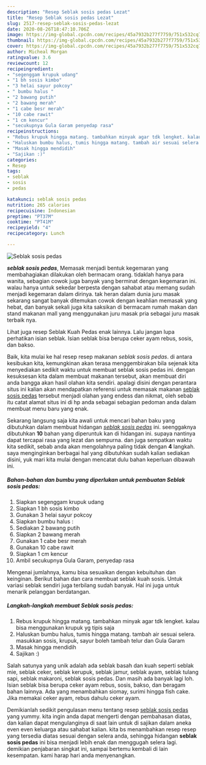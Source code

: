 ```yaml
---
description: "Resep Seblak sosis pedas Lezat"
title: "Resep Seblak sosis pedas Lezat"
slug: 2517-resep-seblak-sosis-pedas-lezat
date: 2020-08-26T18:47:10.706Z
image: https://img-global.cpcdn.com/recipes/45a7932b277f7759/751x532cq70/seblak-sosis-pedas-foto-resep-utama.jpg
thumbnail: https://img-global.cpcdn.com/recipes/45a7932b277f7759/751x532cq70/seblak-sosis-pedas-foto-resep-utama.jpg
cover: https://img-global.cpcdn.com/recipes/45a7932b277f7759/751x532cq70/seblak-sosis-pedas-foto-resep-utama.jpg
author: Micheal Morgan
ratingvalue: 3.6
reviewcount: 12
recipeingredient:
- "segenggam krupuk udang"
- "1 bh sosis kimbo"
- "3 helai sayur pokcoy"
- " bumbu halus "
- "2 bawang putih"
- "2 bawang merah"
- "1 cabe besr merah"
- "10 cabe rawit"
- "1 cm kencur"
- "secukupnya Gula Garam penyedap rasa"
recipeinstructions:
- "Rebus krupuk hingga matang. tambahkan minyak agar tdk lengket. kalau bisa menggunakan krupuk yg tipis saja"
- "Haluskan bumbu halus, tumis hingga matang. tambah air sesuai selera. masukkan sosis, krupuk, sayur boleh tambah telur dan Gula Garam"
- "Masak hingga mendidih"
- "Sajikan :)"
categories:
- Resep
tags:
- seblak
- sosis
- pedas

katakunci: seblak sosis pedas 
nutrition: 265 calories
recipecuisine: Indonesian
preptime: "PT37M"
cooktime: "PT41M"
recipeyield: "4"
recipecategory: Lunch

---
```



![Seblak sosis pedas](https://img-global.cpcdn.com/recipes/45a7932b277f7759/751x532cq70/seblak-sosis-pedas-foto-resep-utama.jpg)

<b><i>seblak sosis pedas</i></b>, Memasak menjadi bentuk kegemaran yang membahagiakan dilakukan oleh bermacam orang. tidaklah hanya para wanita, sebagian cowok juga banyak yang berminat dengan kegemaran ini. walau hanya untuk sekedar berpesta dengan sahabat atau memang sudah menjadi kegemaran dalam dirinya. tak heran dalam dunia juru masak sekarang sangat banyak ditemukan cowok dengan keahlian memasak yang hebat, dan banyak sekali juga kita saksikan di bermacam rumah makan dan stand makanan mall yang menggunakan juru masak pria sebagai juru masak terbaik nya.

Lihat juga resep Seblak Kuah Pedas enak lainnya. Lalu jangan lupa perhatikan isian seblak. Isian seblak bisa berupa ceker ayam rebus, sosis, dan bakso.

Baik, kita mulai ke hal resep resep makanan <i>seblak sosis pedas</i>. di antara kesibukan kita, kemungkinan akan terasa menggembirakan bila sejenak kita menyediakan sedikit waktu untuk membuat seblak sosis pedas ini. dengan kesuksesan kita dalam membuat makanan tersebut, akan membuat diri anda bangga akan hasil olahan kita sendiri. apalagi disini dengan perantara situs ini kalian akan mendapatkan referensi untuk memasak makanan <u>seblak sosis pedas</u> tersebut menjadi olahan yang endess dan nikmat, oleh sebab itu catat alamat situs ini di hp anda sebagai sebagian pedoman anda dalam membuat menu baru yang enak.


Sekarang langsung saja kita awali untuk mencari bahan baku yang dibutuhkan dalam membuat hidangan <u><i>seblak sosis pedas</i></u> ini. seenggaknya dibutuhkan <b>10</b> bahan yang diperuntuk kan di hidangan ini. supaya nantinya dapat tercapai rasa yang lezat dan sempurna. dan juga sempatkan waktu kita sedikit, sebab anda akan mengolahnya paling tidak dengan <b>4</b> langkah. saya menginginkan berbagai hal yang dibutuhkan sudah kalian sediakan disini, yuk mari kita mulai dengan mencatat dulu bahan keperluan dibawah ini.

<!--inarticleads1-->

##### Bahan-bahan dan bumbu yang diperlukan untuk pembuatan Seblak sosis pedas:

1. Siapkan segenggam krupuk udang
1. Siapkan 1 bh sosis kimbo
1. Gunakan 3 helai sayur pokcoy
1. Siapkan  bumbu halus :
1. Sediakan 2 bawang putih
1. Siapkan 2 bawang merah
1. Gunakan 1 cabe besr merah
1. Gunakan 10 cabe rawit
1. Siapkan 1 cm kencur
1. Ambil secukupnya Gula Garam, penyedap rasa


Mengenai jumlahnya, kamu bisa sesuaikan dengan kebuituhan dan keinginan. Berikut bahan dan cara membuat seblak kuah sosis. Untuk variasi seblak sendiri juga terbilang sudah banyak. Hal ini juga untuk menarik pelanggan berdatangan. 

<!--inarticleads2-->

##### Langkah-langkah membuat Seblak sosis pedas:

1. Rebus krupuk hingga matang. tambahkan minyak agar tdk lengket. kalau bisa menggunakan krupuk yg tipis saja
1. Haluskan bumbu halus, tumis hingga matang. tambah air sesuai selera. masukkan sosis, krupuk, sayur boleh tambah telur dan Gula Garam
1. Masak hingga mendidih
1. Sajikan :)


Salah satunya yang unik adalah ada seblak basah dan kuah seperti seblak mie, seblak ceker, seblak kerupuk, seblak jamur, seblak ayam, seblak tulang sapi, seblak makaroni, seblak sosis pedas. Dan masih ada banyak lagi loh. Isian seblak bisa berupa ceker ayam rebus, sosis, bakso, dan beragam bahan lainnya. Ada yang menambahkan siomay, surimi hingga fish cake. Jika memakai ceker ayam, rebus dahulu ceker ayam. 

Demikianlah sedikit pengulasan menu tentang resep <u>seblak sosis pedas</u> yang yummy. kita ingin anda dapat mengerti dengan pembahasan diatas, dan kalian dapat mengulanginya di saat lain untuk di sajikan dalam aneka even even keluarga atau sahabat kalian. kita bs menambahkan resep resep yang tersedia diatas sesuai dengan selera anda, sehingga hidangan <b>seblak sosis pedas</b> ini bisa menjadi lebih enak dan menggugah selera lagi. demikian penjabaran singkat ini, sampai bertemu kembali di lain kesempatan. kami harap hari anda menyenangkan.

